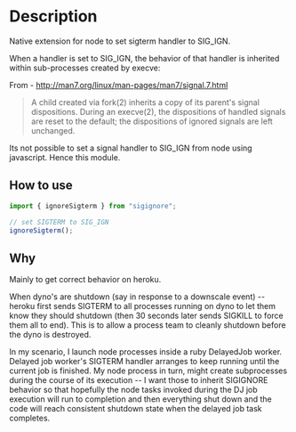 # Description

Native extension for node to set sigterm handler to SIG_IGN.

When a handler is set to SIG_IGN, the behavior of that handler is inherited within sub-processes
created by execve:

From - http://man7.org/linux/man-pages/man7/signal.7.html

> A child created via fork(2) inherits a copy of its parent's signal
> dispositions. During an execve(2), the dispositions of handled
> signals are reset to the default; the dispositions of ignored signals
> are left unchanged.

Its not possible to set a signal handler to SIG_IGN from node using javascript. Hence this module.

## How to use

```javascript
import { ignoreSigterm } from "sigignore";

// set SIGTERM to SIG_IGN
ignoreSigterm();
```

## Why

Mainly to get correct behavior on heroku.

When dyno's are shutdown (say in response to a downscale event) -- heroku first sends SIGTERM to all processes running on dyno to let them know they should shutdown (then 30 seconds later sends SIGKILL to force them all to end). This is to allow a process team to cleanly shutdown before the dyno is destroyed.

In my scenario, I launch node processes inside a ruby DelayedJob worker. Delayed job worker's SIGTERM handler arranges to keep running until the current job is finished. My node process in turn, might create subprocesses during the course of its execution -- I want those to inherit SIGIGNORE behavior so that hopefully the node tasks invoked during the DJ job execution will run to completion and then everything shut down and the code will reach consistent shutdown state when the delayed job task completes.
